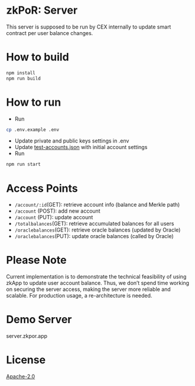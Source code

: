 # zkPoR: Server

This server is supposed to be run by CEX internally to update smart contract per user balance changes.

# How to build
```sh
npm install
npm run build
```

# How to run 
- Run
```sh
cp .env.example .env
```
- Update private and public keys settings in .env
- Update [test-accounts.json](../test-accounts.json) with initial account settings
- Run
```sh
npm run start
```

# Access Points
- `/account/:id`(GET): retrieve account info (balance and Merkle path)
- `/account` (POST): add new account
- `/account` (PUT): update account
- `/totalbalances`(GET): retrieve accumulated balances for all users
- `/oraclebalances`(GET): retrieve oracle balances (updated by Oracle)
- `/oraclebalances`(PUT): update oracle balances (called by Oracle)

# Please Note
Current implementation is to demonstrate the technical feasibility of using zkApp to update user account balance. Thus, we don’t spend time working on securing the server access, making the server more reliable and scalable. For production usage, a re-architecture is needed.

# Demo Server
server.zkpor.app

# License
[Apache-2.0](LICENSE)
